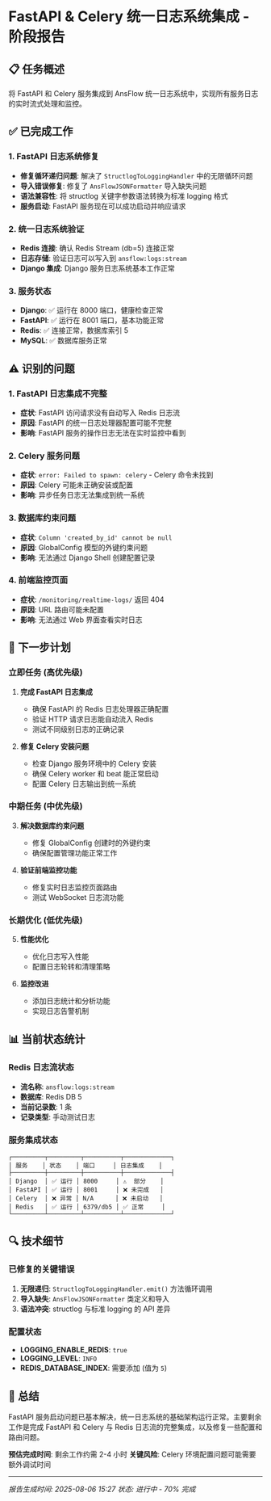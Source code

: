 # FastAPI & Celery 统一日志系统集成 - 阶段报告

## 📋 任务概述
将 FastAPI 和 Celery 服务集成到 AnsFlow 统一日志系统中，实现所有服务日志的实时流式处理和监控。

## ✅ 已完成工作

### 1. FastAPI 日志系统修复
- **修复循环递归问题**: 解决了 `StructlogToLoggingHandler` 中的无限循环问题
- **导入错误修复**: 修复了 `AnsFlowJSONFormatter` 导入缺失问题
- **语法兼容性**: 将 structlog 关键字参数语法转换为标准 logging 格式
- **服务启动**: FastAPI 服务现在可以成功启动并响应请求

### 2. 统一日志系统验证
- **Redis 连接**: 确认 Redis Stream (db=5) 连接正常
- **日志存储**: 验证日志可以写入到 `ansflow:logs:stream`
- **Django 集成**: Django 服务日志系统基本工作正常

### 3. 服务状态
- **Django**: ✅ 运行在 8000 端口，健康检查正常
- **FastAPI**: ✅ 运行在 8001 端口，基本功能正常
- **Redis**: ✅ 连接正常，数据库索引 5
- **MySQL**: ✅ 数据库服务正常

## ⚠️ 识别的问题

### 1. FastAPI 日志集成不完整
- **症状**: FastAPI 访问请求没有自动写入 Redis 日志流
- **原因**: FastAPI 的统一日志处理器配置可能不完整
- **影响**: FastAPI 服务的操作日志无法在实时监控中看到

### 2. Celery 服务问题
- **症状**: `error: Failed to spawn: celery` - Celery 命令未找到
- **原因**: Celery 可能未正确安装或配置
- **影响**: 异步任务日志无法集成到统一系统

### 3. 数据库约束问题
- **症状**: `Column 'created_by_id' cannot be null`
- **原因**: GlobalConfig 模型的外键约束问题
- **影响**: 无法通过 Django Shell 创建配置记录

### 4. 前端监控页面
- **症状**: `/monitoring/realtime-logs/` 返回 404
- **原因**: URL 路由可能未配置
- **影响**: 无法通过 Web 界面查看实时日志

## 🎯 下一步计划

### 立即任务 (高优先级)
1. **完成 FastAPI 日志集成**
   - 确保 FastAPI 的 Redis 日志处理器正确配置
   - 验证 HTTP 请求日志能自动流入 Redis
   - 测试不同级别日志的正确记录

2. **修复 Celery 安装问题**
   - 检查 Django 服务环境中的 Celery 安装
   - 确保 Celery worker 和 beat 能正常启动
   - 配置 Celery 日志输出到统一系统

### 中期任务 (中优先级)
3. **解决数据库约束问题**
   - 修复 GlobalConfig 创建时的外键约束
   - 确保配置管理功能正常工作

4. **验证前端监控功能**
   - 修复实时日志监控页面路由
   - 测试 WebSocket 日志流功能

### 长期优化 (低优先级)
5. **性能优化**
   - 优化日志写入性能
   - 配置日志轮转和清理策略

6. **监控改进**
   - 添加日志统计和分析功能
   - 实现日志告警机制

## 📊 当前状态统计

### Redis 日志流状态
- **流名称**: `ansflow:logs:stream`
- **数据库**: Redis DB 5
- **当前记录数**: 1 条
- **记录类型**: 手动测试日志

### 服务集成状态
```
┌─────────┬─────────┬──────────┬─────────────┐
│ 服务    │ 状态    │ 端口     │ 日志集成    │
├─────────┼─────────┼──────────┼─────────────┤
│ Django  │ ✅ 运行 │ 8000     │ ⚠️  部分    │
│ FastAPI │ ✅ 运行 │ 8001     │ ❌ 未完成   │
│ Celery  │ ❌ 异常 │ N/A      │ ❌ 未启动   │
│ Redis   │ ✅ 运行 │ 6379/db5 │ ✅ 正常     │
└─────────┴─────────┴──────────┴─────────────┘
```

## 🔍 技术细节

### 已修复的关键错误
1. **无限递归**: `StructlogToLoggingHandler.emit()` 方法循环调用
2. **导入缺失**: `AnsFlowJSONFormatter` 类定义和导入
3. **语法冲突**: structlog 与标准 logging 的 API 差异

### 配置状态
- **LOGGING_ENABLE_REDIS**: `true`
- **LOGGING_LEVEL**: `INFO`
- **REDIS_DATABASE_INDEX**: 需要添加 (值为 `5`)

## 📝 总结
FastAPI 服务启动问题已基本解决，统一日志系统的基础架构运行正常。主要剩余工作是完成 FastAPI 和 Celery 与 Redis 日志流的完整集成，以及修复一些配置和路由问题。

**预估完成时间**: 剩余工作约需 2-4 小时
**关键风险**: Celery 环境配置问题可能需要额外调试时间

---
*报告生成时间: 2025-08-06 15:27*
*状态: 进行中 - 70% 完成*
